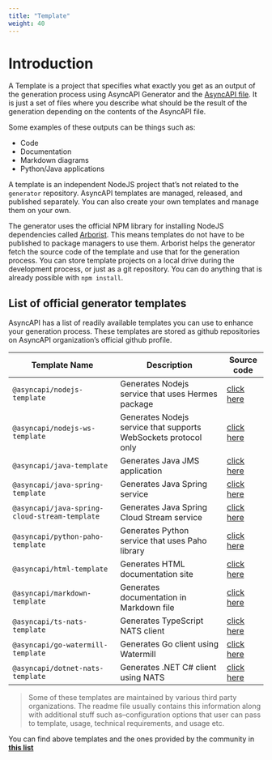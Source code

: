 ```yaml
---
title: "Template"
weight: 40
---
```


# Introduction

A Template is a project that specifies what exactly you get as an output of the generation process using AsyncAPI Generator and the [AsyncAPI file](asyncapi-file.md). It is just a set of files where you describe what should be the result of the generation depending on the contents of the AsyncAPI file. 

Some examples of these outputs can be things such as:
- Code
- Documentation
- Markdown diagrams
- Python/Java applications

A template is an independent NodeJS project that’s not related to the `generator` repository. AsyncAPI templates are managed, released, and published separately. You can also create your own templates and manage them on your own.

The generator uses the official NPM library for installing NodeJS dependencies called [Arborist](https://www.npmjs.com/package/@npmcli/arborist). This means templates do not have to be published to package managers to use them.
Arborist helps the generator fetch the source code of the template and use that for the generation process. You can store template projects on a local drive during the development process, or just as a git repository. You can do anything that is already possible with `npm install`.

## List of official generator templates

AsyncAPI has a list of readily available templates you can use to enhance your generation process. These templates are stored as github repositories on AsyncAPI organization’s official github profile.

<!-- templates list is validated with GitHub Actions do not remove list markers -->
<!-- TEMPLATES-LIST:START -->

Template Name | Description | Source code
---|---|---
`@asyncapi/nodejs-template` | Generates Nodejs service that uses Hermes package | [click here](https://github.com/asyncapi/nodejs-template)
`@asyncapi/nodejs-ws-template` | Generates Nodejs service that supports WebSockets protocol only | [click here](https://github.com/asyncapi/nodejs-ws-template)
`@asyncapi/java-template` | Generates Java JMS application | [click here](https://github.com/asyncapi/java-template)
`@asyncapi/java-spring-template` | Generates Java Spring service | [click here](https://github.com/asyncapi/java-spring-template)
`@asyncapi/java-spring-cloud-stream-template` | Generates Java Spring Cloud Stream service | [click here](https://github.com/asyncapi/java-spring-cloud-stream-template)
`@asyncapi/python-paho-template` | Generates Python service that uses Paho library | [click here](https://github.com/asyncapi/python-paho-template)
`@asyncapi/html-template` | Generates HTML documentation site | [click here](https://github.com/asyncapi/html-template)
`@asyncapi/markdown-template` | Generates documentation in Markdown file | [click here](https://github.com/asyncapi/markdown-template)
`@asyncapi/ts-nats-template` | Generates TypeScript NATS client | [click here](https://github.com/asyncapi/ts-nats-template/)
`@asyncapi/go-watermill-template` | Generates Go client using Watermill | [click here](https://github.com/asyncapi/go-watermill-template)
`@asyncapi/dotnet-nats-template` | Generates .NET C# client using NATS | [click here](https://github.com/asyncapi/dotnet-nats-template)

<!-- TEMPLATES-LIST:END -->

> Some of these templates are maintained by various third party organizations. The readme file usually contains this information along with additional stuff such as–configuration options that user can pass to template, usage, technical requirements, and usage etc.

You can find above templates and the ones provided by the community in **[this list](https://github.com/search?q=topic%3Aasyncapi+topic%3Agenerator+topic%3Atemplate)**


